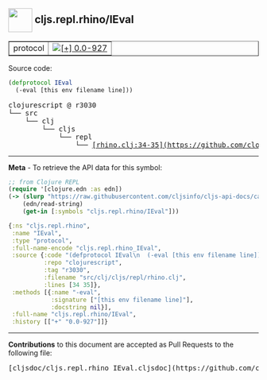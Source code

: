 ## <img width="48px" valign="middle" src="http://i.imgur.com/Hi20huC.png"> cljs.repl.rhino/IEval

 <table border="1">
<tr>

<td>protocol</td>
<td><a href="https://github.com/cljsinfo/cljs-api-docs/tree/0.0-927"><img valign="middle" alt="[+] 0.0-927" src="https://img.shields.io/badge/+-0.0--927-lightgrey.svg"></a> </td>
</tr>
</table>






Source code:

```clj
(defprotocol IEval
  (-eval [this env filename line]))
```

 <pre>
clojurescript @ r3030
└── src
    └── clj
        └── cljs
            └── repl
                └── <ins>[rhino.clj:34-35](https://github.com/clojure/clojurescript/blob/r3030/src/clj/cljs/repl/rhino.clj#L34-L35)</ins>
</pre>


---

__Meta__ - To retrieve the API data for this symbol:

```clj
;; from Clojure REPL
(require '[clojure.edn :as edn])
(-> (slurp "https://raw.githubusercontent.com/cljsinfo/cljs-api-docs/catalog/cljs-api.edn")
    (edn/read-string)
    (get-in [:symbols "cljs.repl.rhino/IEval"]))
```

```clj
{:ns "cljs.repl.rhino",
 :name "IEval",
 :type "protocol",
 :full-name-encode "cljs.repl.rhino_IEval",
 :source {:code "(defprotocol IEval\n  (-eval [this env filename line]))",
          :repo "clojurescript",
          :tag "r3030",
          :filename "src/clj/cljs/repl/rhino.clj",
          :lines [34 35]},
 :methods [{:name "-eval",
            :signature ["[this env filename line]"],
            :docstring nil}],
 :full-name "cljs.repl.rhino/IEval",
 :history [["+" "0.0-927"]]}

```

---

__Contributions__ to this document are accepted as Pull Requests to the following file:

 <pre>
[cljsdoc/cljs.repl.rhino_IEval.cljsdoc](https://github.com/cljsinfo/cljs-api-docs/blob/master/cljsdoc/cljs.repl.rhino_IEval.cljsdoc)
</pre>

